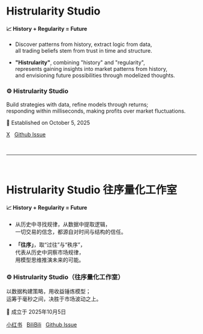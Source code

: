 # Histrularity Studio

#### **📈 History + Regularity = Future**

- Discover patterns from history, extract logic from data,<br>
all trading beliefs stem from trust in time and structure.

- **"Histrularity"**, combining "history" and "regularity",<br>
represents gaining insights into market patterns from history,<br>
and envisioning future possibilities through modelized thoughts.

### **⚙️ Histrularity Studio**  
Build strategies with data, refine models through returns;<br>
responding within milliseconds, making profits over market fluctuations.

📅 Established on October 5, 2025

<a href="https://x.com/histrularity/status/1974867262650929332" target="_blank">X</a> &nbsp; <a href="https://github.com/histrularity/histrularity-studio/issues/1" target="_blank">Github Issue</a>

<br>

--------------

<br>

# Histrularity Studio 往序量化工作室

#### **📈 History + Regularity = Future**
	
- 从历史中寻找规律，从数据中提取逻辑，<br>
一切交易的信念，都源自对时间与结构的信任。
	
- **「往序」**，取“过往”与“秩序”，<br>
代表从历史中洞察市场规律，<br>
用模型思维推演未来的可能。
	
### **⚙️ Histrularity Studio（往序量化工作室）**
以数据构建策略，用收益锤炼模型；<br>
运筹于毫秒之间，决胜于市场波动之上。
	
📅 成立于 2025年10月5日

<a href="http://xhslink.com/o/2eaUzjm7g6A" target="_blank">小红书</a> &nbsp; <a href="https://www.bilibili.com/opus/1120230300965666840?spm_id_from=333.1387.0.0" target="_blank">BiliBili</a> &nbsp; <a href="https://github.com/histrularity/histrularity-studio/issues/1" target="_blank">Github Issue</a>
